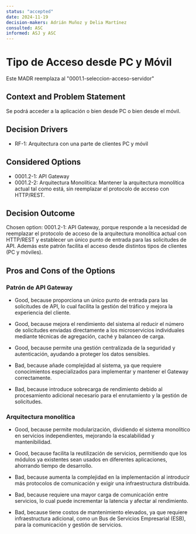 ```yaml
---
status: "accepted"
date: 2024-11-19
decision-makers: Adrián Muñoz y Delia Martínez
consulted: ASC
informed: ASJ y ASC
---
```


# Tipo de Acceso desde PC y Móvil

Este MADR reemplaza al "0001.1-seleccion-acceso-servidor"

## Context and Problem Statement

Se podrá acceder a la aplicación o bien desde PC o bien desde el móvil.

## Decision Drivers

* RF-1: Arquitectura con una parte de clientes PC y móvil

## Considered Options

* 0001.2-1: API Gateway
* 0001.2-2: Arquitectura Monolítica: Mantener la arquitectura monolítica actual tal como está, sin reemplazar el protocolo de acceso con HTTP/REST.

## Decision Outcome

Chosen option: 0001.2-1: API Gateway, porque responde a la necesidad de reemplazar el protocolo de acceso de la arquitectura monolítica actual con HTTP/REST y establecer un único punto de entrada para las solicitudes de API. Además este patrón facilita el acceso desde distintos tipos de clientes (PC y móviles).

## Pros and Cons of the Options

### Patrón de API Gateway

* Good, because proporciona un único punto de entrada para las solicitudes de API, lo cual facilita la gestión del tráfico y mejora la experiencia del cliente.
* Good, because mejora el rendimiento del sistema al reducir el número de solicitudes enviadas directamente a los microservicios individuales mediante técnicas de agregación, caché y balanceo de carga.
* Good, because permite una gestión centralizada de la seguridad y autenticación, ayudando a proteger los datos sensibles.

* Bad, because añade complejidad al sistema, ya que requiere conocimientos especializados para implementar y mantener el Gateway correctamente.
* Bad, because introduce sobrecarga de rendimiento debido al procesamiento adicional necesario para el enrutamiento y la gestión de solicitudes.

### Arquitectura monolítica 

* Good, because permite modularización, dividiendo el sistema monolítico en servicios independientes, mejorando la escalabilidad y mantenibilidad.
* Good, because facilita la reutilización de servicios, permitiendo que los módulos ya existentes sean usados en diferentes aplicaciones, ahorrando tiempo de desarrollo.

* Bad, because aumenta la complejidad en la implementación al introducir más protocolos de comunicación y exigir una infraestructura distribuida.
* Bad, because requiere una mayor carga de comunicación entre servicios, lo cual puede incrementar la latencia y afectar al rendimiento.
* Bad, because tiene costos de mantenimiento elevados, ya que requiere infraestructura adicional, como un Bus de Servicios Empresarial (ESB), para la comunicación y gestión de servicios.